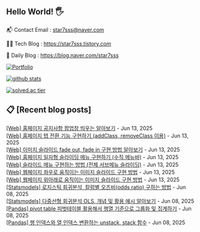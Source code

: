 ## Hello World! 🖐

📬 Contact Email : star7sss@naver.com

👨‍💻 Tech Blog : https://star7sss.tistory.com

🤪 Daily Blog : https://blog.naver.com/star7sss

[![Portfolio](https://img.shields.io/badge/Portfolio-%23000000.svg?style=for-the-badge&logo=firefox&logoColor=#FF7139)](https://fern-way-13f.notion.site/Jang-Thang-3b7b327981a2456c8ee5952eadb848b9)

[![github stats](https://github-readme-stats.vercel.app/api?username=jangThang&show_icons=true&hide_border=False)](https://star7sss.tistory.com)

[![solved.ac tier](http://mazassumnida.wtf/api/v2/generate_badge?boj=star7sss)](https://solved.ac/star7sss)

## 📋 [Recent blog posts]
[[Web] 홈페이지 공지사항 팝업창 띄우는 알아보기](https://star7sss.tistory.com/1066) - Jun 13, 2025<br>
[[Web] 홈페이지 탭 전환 기능 구현하기 (addClass, removeClass 이용)](https://star7sss.tistory.com/1065) - Jun 13, 2025<br>
[[Web] 이미지 슬라이드 fade out, fade in 구현 방법 알아보기](https://star7sss.tistory.com/1064) - Jun 13, 2025<br>
[[Web] 홈페이지 일자형 슬라이딩 메뉴 구현하기 (수직 메뉴바)](https://star7sss.tistory.com/1063) - Jun 13, 2025<br>
[[Web] 슬라이드 메뉴 구현하는 방법 (전체 서브메뉴 슬라이딩)](https://star7sss.tistory.com/1062) - Jun 13, 2025<br>
[[Web] 웹페이지 좌우로 움직이는 이미지 슬라이드 구현 방법](https://star7sss.tistory.com/1061) - Jun 13, 2025<br>
[[Web] 웹페이지 위아래로 움직이는 이미지 슬라이드 구현 방법](https://star7sss.tistory.com/1060) - Jun 13, 2025<br>
[[Statsmodels] 로지스틱 회귀분석, 칼럼별 오즈비(odds ratio) 구하는 방법](https://star7sss.tistory.com/1059) - Jun 08, 2025<br>
[[Statsmodels] 다중선형 회귀분석 OLS, 개념 및 활용 예시 알아보기](https://star7sss.tistory.com/1058) - Jun 08, 2025<br>
[[Pandas] pivot table 피벗테이블 활용해서 행열 기준으로 그룹화 및 집계하기](https://star7sss.tistory.com/1057) - Jun 08, 2025<br>
[[Pandas] 행 인덱스와 열 인덱스 변환하는 unstack, stack 함수](https://star7sss.tistory.com/1056) - Jun 08, 2025<br>
